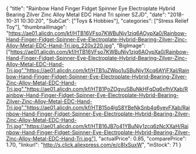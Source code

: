 {
	"title": "Rainbow Hand Finger Fidget Spinner Eye Electroplate Hybrid Bearing Zilver Zinc Alloy Metal EDC Hand Tri spiner SZJD",
	"date": "2018-10-31 10:30:20",
	"SubCat": ["Toys & Hobbies"],
	"categories": ["Stress Relief Toy"],
	"thumbnailImage": "https://ae01.alicdn.com/kf/HTB16VFso7KWBuNjy1zjq6AOypXa0/Rainbow-Hand-Finger-Fidget-Spinner-Eye-Electroplate-Hybrid-Bearing-Zilver-Zinc-Alloy-Metal-EDC-Hand-Tri.jpg_220x220.jpg",
	"BigImage": ["https://ae01.alicdn.com/kf/HTB16VFso7KWBuNjy1zjq6AOypXa0/Rainbow-Hand-Finger-Fidget-Spinner-Eye-Electroplate-Hybrid-Bearing-Zilver-Zinc-Alloy-Metal-EDC-Hand-Tri.jpg","https://ae01.alicdn.com/kf/HTB1uZWpo1uSBuNjy1Xcq6AYjFXaI/Rainbow-Hand-Finger-Fidget-Spinner-Eye-Electroplate-Hybrid-Bearing-Zilver-Zinc-Alloy-Metal-EDC-Hand-Tri.jpg","https://ae01.alicdn.com/kf/HTB1PoZOgvuSBuNkHFqDq6xfhVXab/Rainbow-Hand-Finger-Fidget-Spinner-Eye-Electroplate-Hybrid-Bearing-Zilver-Zinc-Alloy-Metal-EDC-Hand-Tri.jpg","https://ae01.alicdn.com/kf/HTB15o4lgS8YBeNkSnb4q6yevFXab/Rainbow-Hand-Finger-Fidget-Spinner-Eye-Electroplate-Hybrid-Bearing-Zilver-Zinc-Alloy-Metal-EDC-Hand-Tri.jpg","https://ae01.alicdn.com/kf/HTB16JB7o41YBuNjy1zcq6zNcXXaH/Rainbow-Hand-Finger-Fidget-Spinner-Eye-Electroplate-Hybrid-Bearing-Zilver-Zinc-Alloy-Metal-EDC-Hand-Tri.jpg"],
	"actualPrice": 0.85,
	"comparePrice": 1.70,
	"linkurl": "http://s.click.aliexpress.com/e/c8IxSuxW",
	"inStock": 71
}
